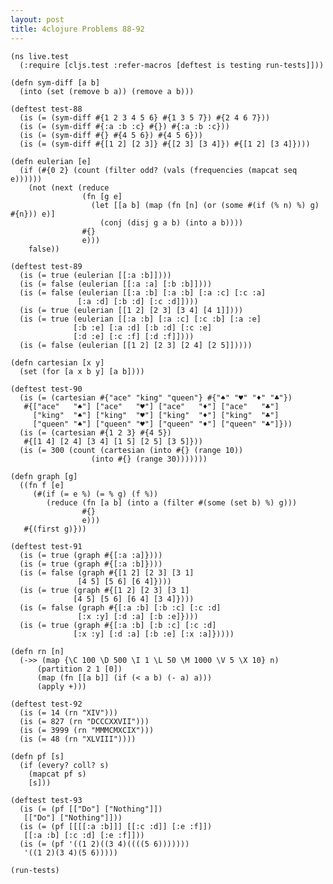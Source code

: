```yaml
---
layout: post
title: 4clojure Problems 88-92
---
```


<pre><code class="language-klipse">(ns live.test
  (:require [cljs.test :refer-macros [deftest is testing run-tests]]))
  
(defn sym-diff [a b]
  (into (set (remove b a)) (remove a b)))

(deftest test-88
  (is (= (sym-diff #{1 2 3 4 5 6} #{1 3 5 7}) #{2 4 6 7}))
  (is (= (sym-diff #{:a :b :c} #{}) #{:a :b :c}))
  (is (= (sym-diff #{} #{4 5 6}) #{4 5 6}))
  (is (= (sym-diff #{[1 2] [2 3]} #{[2 3] [3 4]}) #{[1 2] [3 4]})))

(defn eulerian [e]
  (if (#{0 2} (count (filter odd? (vals (frequencies (mapcat seq e))))))
    (not (next (reduce
                (fn [g e]
                  (let [[a b] (map (fn [n] (or (some #(if (% n) %) g) #{n})) e)]
                    (conj (disj g a b) (into a b))))
                #{}
                e)))
    false))

(deftest test-89
  (is (= true (eulerian [[:a :b]])))
  (is (= false (eulerian [[:a :a] [:b :b]])))
  (is (= false (eulerian [[:a :b] [:a :b] [:a :c] [:c :a]
               [:a :d] [:b :d] [:c :d]])))
  (is (= true (eulerian [[1 2] [2 3] [3 4] [4 1]])))
  (is (= true (eulerian [[:a :b] [:a :c] [:c :b] [:a :e]
              [:b :e] [:a :d] [:b :d] [:c :e]
              [:d :e] [:c :f] [:d :f]])))
  (is (= false (eulerian [[1 2] [2 3] [2 4] [2 5]]))))

(defn cartesian [x y]
  (set (for [a x b y] [a b])))

(deftest test-90
  (is (= (cartesian #{"ace" "king" "queen"} #{"♠" "♥" "♦" "♣"})
   #{["ace"   "♠"] ["ace"   "♥"] ["ace"   "♦"] ["ace"   "♣"]
     ["king"  "♠"] ["king"  "♥"] ["king"  "♦"] ["king"  "♣"]
     ["queen" "♠"] ["queen" "♥"] ["queen" "♦"] ["queen" "♣"]}))
  (is (= (cartesian #{1 2 3} #{4 5})
   #{[1 4] [2 4] [3 4] [1 5] [2 5] [3 5]}))
  (is (= 300 (count (cartesian (into #{} (range 10))
                  (into #{} (range 30)))))))

(defn graph [g]
  ((fn f [e] 
     (#(if (= e %) (= % g) (f %)) 
        (reduce (fn [a b] (into a (filter #(some (set b) %) g))) 
                #{} 
                e))) 
   #{(first g)}))

(deftest test-91
  (is (= true (graph #{[:a :a]})))
  (is (= true (graph #{[:a :b]})))
  (is (= false (graph #{[1 2] [2 3] [3 1]
               [4 5] [5 6] [6 4]})))
  (is (= true (graph #{[1 2] [2 3] [3 1]
              [4 5] [5 6] [6 4] [3 4]})))
  (is (= false (graph #{[:a :b] [:b :c] [:c :d]
               [:x :y] [:d :a] [:b :e]})))
  (is (= true (graph #{[:a :b] [:b :c] [:c :d]
              [:x :y] [:d :a] [:b :e] [:x :a]}))))

(defn rn [n]
  (->> (map {\C 100 \D 500 \I 1 \L 50 \M 1000 \V 5 \X 10} n)
      (partition 2 1 [0])
      (map (fn [[a b]] (if (< a b) (- a) a)))
      (apply +)))

(deftest test-92
  (is (= 14 (rn "XIV")))
  (is (= 827 (rn "DCCCXXVII")))
  (is (= 3999 (rn "MMMCMXCIX")))
  (is (= 48 (rn "XLVIII"))))

(defn pf [s]
  (if (every? coll? s)
    (mapcat pf s)
    [s]))

(deftest test-93
  (is (= (pf [["Do"] ["Nothing"]])
   [["Do"] ["Nothing"]]))
  (is (= (pf [[[[:a :b]]] [[:c :d]] [:e :f]])
   [[:a :b] [:c :d] [:e :f]]))
  (is (= (pf '((1 2)((3 4)((((5 6)))))))
   '((1 2)(3 4)(5 6)))))

(run-tests)
</code></pre>
